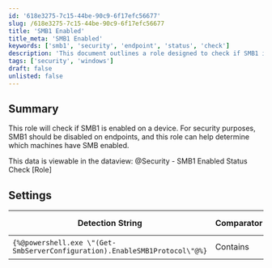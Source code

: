 ```yaml
---
id: '618e3275-7c15-44be-90c9-6f17efc56677'
slug: /618e3275-7c15-44be-90c9-6f17efc56677
title: 'SMB1 Enabled'
title_meta: 'SMB1 Enabled'
keywords: ['smb1', 'security', 'endpoint', 'status', 'check']
description: 'This document outlines a role designed to check if SMB1 is enabled on endpoints. It highlights the importance of disabling SMB1 for security purposes and provides details on how to view the status of SMB1 across devices using a specific dataview.'
tags: ['security', 'windows']
draft: false
unlisted: false
---
```


## Summary

This role will check if SMB1 is enabled on a device. For security purposes, SMB1 should be disabled on endpoints, and this role can help determine which machines have SMB enabled.

This data is viewable in the dataview: @Security - SMB1 Enabled Status Check [Role]

## Settings

| Detection String                                      | Comparator | Result | Applicable OS |
|------------------------------------------------------|------------|--------|----------------|
| `{%@powershell.exe \"(Get-SmbServerConfiguration).EnableSMB1Protocol\"@%}` | Contains   | True   | Windows OS     |